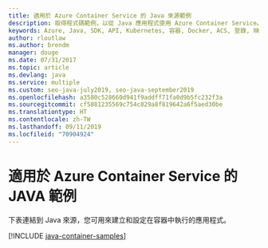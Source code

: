 ```yaml
---
title: 適用於 Azure Container Service 的 Java 來源範例
description: 取得程式碼範例，以從 Java 應用程式使用 Azure Container Service。
keywords: Azure, Java, SDK, API, Kubernetes, 容器, Docker, ACS, 登錄, 映像
author: rloutlaw
ms.author: brendm
manager: douge
ms.date: 07/31/2017
ms.topic: article
ms.devlang: java
ms.service: multiple
ms.custom: seo-java-july2019, seo-java-september2019
ms.openlocfilehash: a3580c528660d941f9addff71fa0d9b5fc232f3a
ms.sourcegitcommit: cf5881235569c754c829a8f819642a6f5aed30be
ms.translationtype: HT
ms.contentlocale: zh-TW
ms.lasthandoff: 09/11/2019
ms.locfileid: "70904924"
---
```

# <a name="java-samples-for-azure-container-service"></a>適用於 Azure Container Service 的 JAVA 範例

下表連結到 Java 來源，您可用來建立和設定在容器中執行的應用程式。

[!INCLUDE [java-container-samples](includes/java-container-samples.md)]
